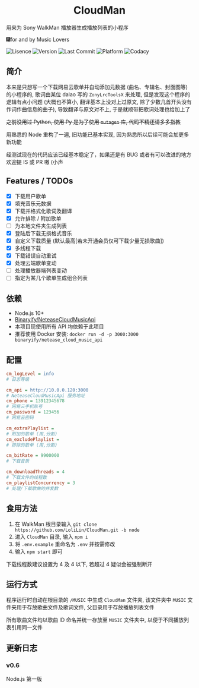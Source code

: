 <h1 align="center">CloudMan</h1>
用来为 Sony WalkMan 播放器生成播放列表的小程序

🎆for and by Music Lovers

![Lisence](https://img.shields.io/badge/license-MIT-blue.svg) ![Version](https://img.shields.io/badge/Version-v0.6-yellow.svg) ![Last Commit](https://img.shields.io/github/last-commit/LoliLin/CloudMan.svg) ![Platform](https://img.shields.io/badge/platform-Windows%20%7C%20macOS%20%7C%20Linux-lightgrey.svg) ![Codacy](https://img.shields.io/codacy/grade/bc1e4b82b99148aca374b22108847f47)

## 简介

本来是只想写一个下载网易云歌单并自动添加元数据 (曲名、专辑名、封面图等) 的小程序的, 歌词由某位 dalao 写的 `ZonyLrcToolsX` 来处理, 但是发现这个程序的逻辑有点小问题 (大概也不算小, 翻译基本上没对上过原文, 除了少数几首开头没有作词作曲信息的曲子), 导致翻译与原文对不上, 于是就顺带把歌词处理也给加上了

~~之前没用过 Python, 使用 Py 是为了使用 `mutagen` 库, 代码不精还请多多指教~~

用熟悉的 Node 重构了一遍, 旧功能已基本实现, 因为熟悉所以后续可能会加更多新功能

经测试现在的代码应该已经基本稳定了，如果还是有 BUG 或者有可以改进的地方欢迎提 IS 或 PR 嗷 (小声

## Features / TODOs
-   [x] 下载用户歌单
-   [x] 填充音乐元数据
-   [x] 下载并格式化歌词及翻译
-   [x] 允许排除 / 附加歌单
-   [ ] 为本地文件夹生成列表
-   [x] 登陆后下载无损格式音乐
-   [x] 自定义下载质量 (默认最高[若未开通会员仅可下载少量无损歌曲])
-   [x] 多线程下载
-   [x] 下载错误自动重试
-   [x] 处理云端歌单变动
-   [ ] 处理播放器端列表变动
-   [ ] 指定为某几个歌单生成组合列表

## 依赖

-   Node.js 10+
-   [Binaryify/NeteaseCloudMusicApi](https://github.com/Binaryify/NeteaseCloudMusicApi)
  -   本项目现使用所有 API 均依赖于此项目
  -   推荐使用 Docker 安装: `docker run -d -p 3000:3000 binaryify/netease_cloud_music_api`

## 配置

```ini
cm_logLevel = info
# 日志等级

cm_api = http://10.0.0.120:3000
# NeteaseCloudMusicApi 服务地址
cm_phone = 13912345678
# 网易云手机账号
cm_password = 123456
# 网易云密码

cm_extraPlaylist = 
# 附加的歌单 (用,分割)
cm_excludePlaylist = 
# 排除的歌单 (用,分割)

cm_bitRate = 9900000
# 下载音质

cm_downloadThreads = 4
# 下载文件的线程数
cm_playlistConcurrency = 3
# 处理/下载歌曲的并发数
```

## 食用方法

1. 在 WalkMan 根目录输入 `git clone https://github.com/LoliLin/CloudMan.git -b node`
2. 进入 `CloudMan` 目录, 输入 `npm i`
3. 将 `.env.example` 重命名为 `.env` 并按需修改
4. 输入 `npm start` 即可

下载线程数建议设置为 4 及 4 以下, 若超过 4 疑似会被强制断开

## 运行方式

程序运行时自动在根目录的 `/MUSIC` 中生成 `CloudMan` 文件夹, 该文件夹中 `MUSIC` 文件夹用于存放歌曲文件及歌词文件, 父目录用于存放播放列表文件

所有歌曲文件均以歌曲 ID 命名并统一存放至 `MUSIC` 文件夹中, 以便于不同播放列表引用同一文件

## 更新日志

### v0.6

Node.js 第一版
